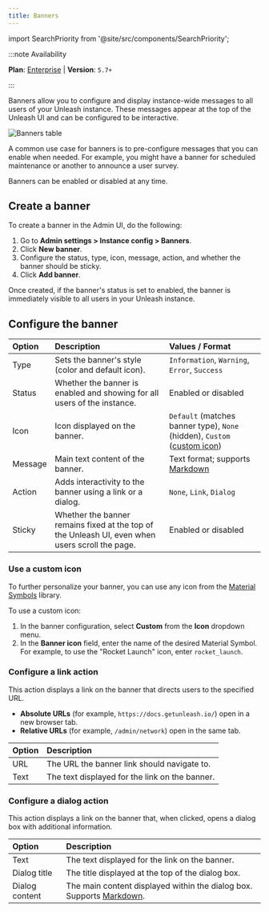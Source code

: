 ```yaml
---
title: Banners
---
```


import SearchPriority from '@site/src/components/SearchPriority';

<SearchPriority level="high" />

:::note Availability

**Plan**: [Enterprise](https://www.getunleash.io/pricing) | **Version**: `5.7+`

:::

Banners allow you to configure and display instance-wide messages to all users of your Unleash instance. These messages appear at the top of the Unleash UI and can be configured to be interactive.

![Banners table](/img/banners-table.png)

A common use case for banners is to pre-configure messages that you can enable when needed. For example, you might have a banner for scheduled maintenance or another to announce a user survey.

Banners can be enabled or disabled at any time. 

## Create a banner

To create a banner in the Admin UI, do the following:
1. Go to **Admin settings > Instance config > Banners**.
2. Click **New banner**.
3. Configure the status, type, icon, message, action, and whether the banner should be sticky.
4. Click **Add banner**. 

Once created, if the banner's status is set to enabled, the banner is immediately visible to all users in your Unleash instance.

## Configure the banner

| Option  | Description                                                                                     | Values / Format                                                                 |
| :------ | :---------------------------------------------------------------------------------------------- | :------------------------------------------------------------------------------ |
| Type    | Sets the banner's style (color and default icon).                                                 | `Information`, `Warning`, `Error`, `Success`                                      |
| Status  | Whether the banner is enabled and showing for all users of the instance.                          | Enabled or disabled                                                             |
| Icon    | Icon displayed on the banner.                                                                   | `Default` (matches banner type), `None` (hidden), `Custom` ([custom icon](#use-a-custom-icon)) |
| Message | Main text content of the banner.                                                                | Text format; supports [Markdown](https://www.markdownguide.org/basic-syntax/)    |
| Action  | Adds interactivity to the banner using a link or a dialog.                                      | `None`, `Link`, `Dialog`        |
| Sticky  | Whether the banner remains fixed at the top of the Unleash UI, even when users scroll the page. | Enabled or disabled                                                             |

### Use a custom icon

To further personalize your banner, you can use any icon from the [Material Symbols](https://fonts.google.com/icons) library.

To use a custom icon:
1.  In the banner configuration, select **Custom** from the **Icon** dropdown menu.
2.  In the **Banner icon** field, enter the name of the desired Material Symbol. For example, to use the "Rocket Launch" icon, enter `rocket_launch`.

### Configure a link action

This action displays a link on the banner that directs users to the specified URL.

- **Absolute URLs** (for example, `https://docs.getunleash.io/`) open in a new browser tab.
- **Relative URLs** (for example, `/admin/network`) open in the same tab.

| Option | Description                                     |
| :----- | :---------------------------------------------- |
| URL    | The URL the banner link should navigate to.     |
| Text   | The text displayed for the link on the banner.  |

### Configure a dialog action

This action displays a link on the banner that, when clicked, opens a dialog box with additional information.

| Option           | Description                                                                 |
| :--------------- | :-------------------------------------------------------------------------- |
| Text             | The text displayed for the link on the banner.                              |
| Dialog title     | The title displayed at the top of the dialog box.                           |
| Dialog content   | The main content displayed within the dialog box. Supports [Markdown](https://www.markdownguide.org/basic-syntax/). |
